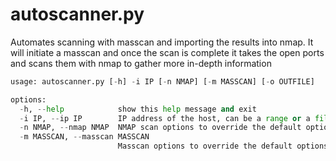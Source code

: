 # autoscanner.py
Automates scanning with masscan and importing the results into nmap. It will initiate a masscan and once the scan is complete it takes the open ports and scans them with nmap to gather more in-depth information

~~~python
usage: autoscanner.py [-h] -i IP [-n NMAP] [-m MASSCAN] [-o OUTFILE]

options:
  -h, --help            show this help message and exit
  -i IP, --ip IP        IP address of the host, can be a range or a file containing the IPs
  -n NMAP, --nmap NMAP  NMAP scan options to override the default options
  -m MASSCAN, --masscan MASSCAN
                        Masscan options to override the default options
~~~

